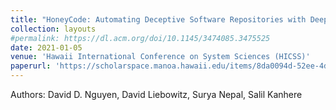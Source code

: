 ```yaml
---
title: "HoneyCode: Automating Deceptive Software Repositories with Deep Generative Models"
collection: layouts
#permalink: https://dl.acm.org/doi/10.1145/3474085.3475525
date: 2021-01-05
venue: 'Hawaii International Conference on System Sciences (HICSS)'
paperurl: 'https://scholarspace.manoa.hawaii.edu/items/8da0094d-52ee-4dcf-a626-28e903efb2cf'
---
```

Authors: David D. Nguyen, David Liebowitz, Surya Nepal, Salil Kanhere

